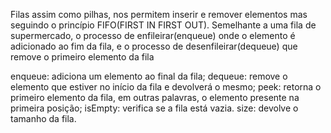 Filas assim como pilhas, nos permitem inserir e remover elementos mas seguindo o princípio FIFO(FIRST IN FIRST OUT).
Semelhante a uma fila de supermercado, o processo de enfileirar(enqueue) onde o elemento é adicionado ao fim da fila, e o processo de desenfileirar(dequeue) que remove o primeiro elemento da fila

enqueue: adiciona um elemento ao final da fila;
dequeue: remove o elemento que estiver no início da fila e devolverá o mesmo;
peek: retorna o primeiro elemento da fila, em outras palavras, o elemento presente na primeira posição;
isEmpty: verifica se a fila está vazia.
size: devolve o tamanho da fila.